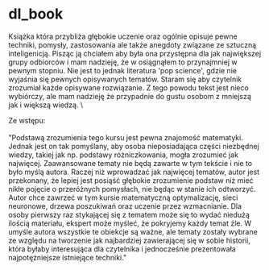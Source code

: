 # dl_book

Książka która przybliża głębokie uczenie oraz ogólnie opisuje pewne techniki, pomysły, zastosowania ale także anegdoty związane ze sztuczną inteligenicją. Pisząc ją chciałem aby była ona przystępna dla jak największej grupy odbiorców i mam nadzieję, że w osiągnąłem to przynajmniej w pewnym stopniu. Nie jest to jednak literatura 'pop science', gdzie nie wyjaśnia się pewnych opisywanych tematów. Staram się aby czytelnik zrozumiał każde opisywane rozwiązanie. Z tego powodu tekst jest nieco wybiórczy, ale mam nadzieję że przypadnie do gustu osobom z mniejszą jak i większą wiedzą.
\

Ze wstępu:\
\
"Podstawą zrozumienia tego kursu jest pewna znajomość matematyki. Jednak jest on tak pomyślany, aby osoba nieposiadająca części niezbędnej wiedzy, takiej jak np. podstawy różniczkowania, mogła zrozumieć jak najwięcej. Zaawansowane tematy nie będą zawarte w tym tekście i nie to było myślą autora. Raczej niż wprowadzać jak najwięcej tematów, autor jest przekonany, że lepiej jest posiąść głębokie zrozumienie podstaw niż mieć nikłe pojęcie o przeróżnych pomysłach, nie będąc w stanie ich odtworzyć. Autor chce zawrzeć w tym kursie matematyczną optymalizację, sieci neuronowe, drzewa poszukiwań oraz uczenie przez wzmacnianie. Dla osoby pierwszy raz stykającej się z tematem może się to wydać niedużą ilością materiału, ekspert może myśleć, że pokryjemy każdy temat źle. W umyśle autora wszystkie te obiekcje są ważne, ale tematy zostały wybrane ze względu na tworzenie jak najbardziej zawierającej się w sobie historii, która byłaby interesująca dla czytelnika i jednocześnie prezentowała najpotężniejsze istniejące techniki."
